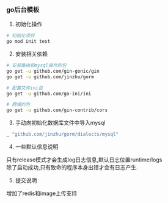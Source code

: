 ### go后台模板


1. 初始化操作
```bash
# 初始化项目
go mod init test
```

2. 安装相关依赖

```bash
# 安装路由和mysql操作的包
go get -u github.com/gin-gonic/gin
go get -u github.com/jinzhu/gorm

# 配置文件ini包
go get -u github.com/go-ini/ini

# 跨域的包
go get -u github.com/gin-contrib/cors
```


3. 手动向初始化数据库文件中导入mysql
```go
_ "github.com/jinzhu/gorm/dialects/mysql"
```

4. 一些默认信息说明

只有release模式才会生成log日志信息,默认日志位置runtime/logs  
除了启动成功,只有致命的程序本身出错才会有日志产生.

5. 提交说明

增加了redis和image上传支持